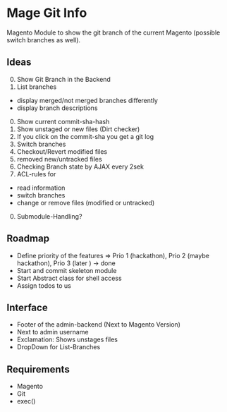 # Mage Git Info

Magento Module to show the git branch of the current Magento (possible switch branches as well).


## Ideas


0. Show Git Branch in the Backend
0. List branches
  * display merged/not merged branches differently
  * display branch descriptions
0. Show current commit-sha-hash
0. Show unstaged or new files (Dirt checker)
0. If you click on the commit-sha you get a git log
0. Switch branches
0. Checkout/Revert modified files
0. removed new/untracked files
0. Checking Branch state by AJAX every 2sek
0. ACL-rules for
  * read information
  * switch branches
  * change or remove files (modified or untracked)
0. Submodule-Handling?

## Roadmap

* Define priority of the features => Prio 1 (hackathon), Prio 2 (maybe hackathon), Prio 3 (later ) -> done
* Start and commit skeleton module
* Start Abstract class for shell access
* Assign todos to us

## Interface

* Footer of the admin-backend (Next to Magento Version)
* Next to admin username
* Exclamation: Shows unstages files
* DropDown for List-Branches


## Requirements

* Magento
* Git
* exec()
